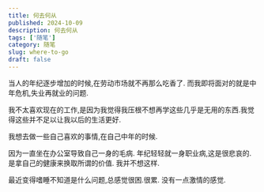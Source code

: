 ```yaml
---
title: 何去何从
published: 2024-10-09
description: 何去何从
tags: ['随笔']
category: 随笔
slug: where-to-go
draft: false
---
```


当人的年纪逐步增加的时候,在劳动市场就不再那么吃香了.
而我即将面对的就是中年危机,失业再就业的问题.

我不太喜欢现在的工作,是因为我觉得我压根不想再学这些几乎是无用的东西.我觉得这些并不足以让我以后的生活更好.

我想去做一些自己喜欢的事情,在自己中年的时候.

因为一直坐在办公室导致自己一身的毛病.
年纪轻轻就一身职业病,这是很悲哀的.
是拿自己的健康来换取所谓的价值.
我并不想这样.

最近变得嗜睡不知道是什么问题,总感觉很困.很累.
没有一点激情的感觉.

